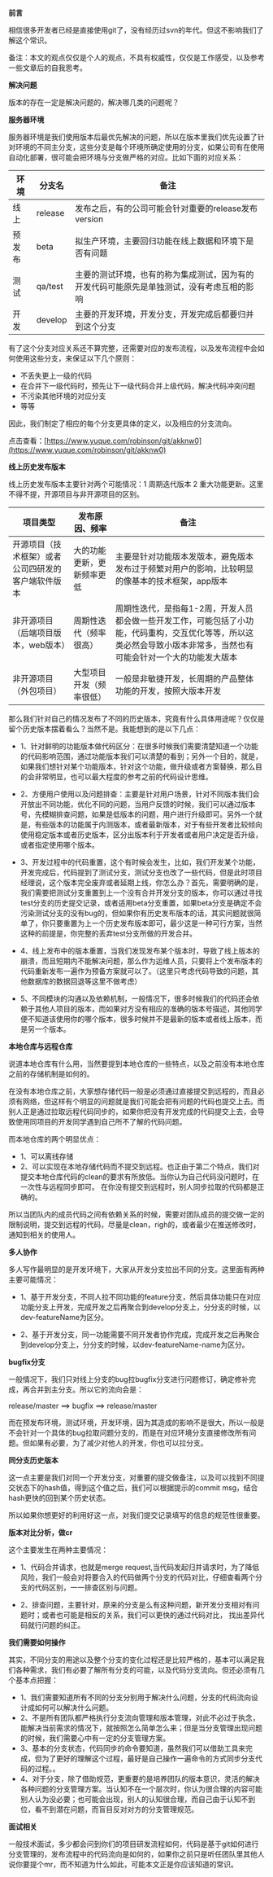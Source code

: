 **前言**

相信很多开发者已经是直接使用git了，没有经历过svn的年代。但这不影响我们了解这个常识。

备注：本文的观点仅仅是个人的观点，不具有权威性，仅仅是工作感受，以及参考一些文章后的自我思考。

**解决问题**

版本的存在一定是解决问题的，解决哪几类的问题呢？

**服务器环境**

服务器环境是我们使用版本后最优先解决的问题，所以在版本里我们优先设置了针对环境的不同主分支，这些分支是每个环境所确定使用的分支，如果公司有在使用自动化部署，很可能会把环境与分支做严格的对应。比如下面的对应关系：

| 环境 | 分支名 | 备注|
| --- | --- | -- |
| 线上 | release | 发布之后，有的公司可能会针对重要的release发布version |
| 预发布 | beta | 拟生产环境，主要回归功能在线上数据和环境下是否有问题 |
| 测试 | qa/test | 主要的测试环境，也有的称为集成测试，因为有的开发代码可能原先是单独测试，没有考虑互相的影响 |
| 开发 | develop | 主要的开发环境，开发分支，开发完成后都要归并到这个分支 |

有了这个分支对应关系还不算完整，还需要对应的发布流程，以及发布流程中会如何使用这些分支，来保证以下几个原则：

- 不丢失更上一级的代码
- 在合并下一级代码时，预先让下一级代码合并上级代码，解决代码冲突问题
- 不污染其他环境的对应分支
- 等等

因此，我们制定了相应的每个分支更具体的定义，以及相应的分支流向。

点击查看：[https://www.yuque.com/robinson/git/akknw0](https://www.yuque.com/robinson/git/akknw0)

**线上历史发布版本**

线上历史发布版本主要针对两个可能情况：1 周期迭代版本 2 重大功能更新。这里不得不提，开源项目与非开源项目的区别。

| 项目类型 | 发布原因、频率| 备注|
| --- | --- | -- |
| 开源项目（技术框架）或者公司四研发的客户端软件版本 | 大的功能更新，更新频率更低 | 主要是针对功能版本发版本，避免版本发布过于频繁对用户的影响，比较明显的像基本的技术框架，app版本 |
| 非开源项目（后端项目版本，web版本） | 周期性迭代（频率很高） | 周期性迭代，是指每1-2周，开发人员都会做一些开发工作，可能包括了小功能，代码重构，交互优化等等，所以这类必然会导致小版本非常多，当然也有可能会针对一个大的功能发大版本 |
| 非开源项目（外包项目） | 大型项目开发（频率很低） | 一般是非敏捷开发，长周期的产品整体功能的开发，按照大版本开发 |

那么我们针对自己的情况发布了不同的历史版本，究竟有什么具体用途呢？仅仅是留个历史版本摆着看么？当然不是。我能想到的是以下几点：

- 1、针对鲜明的功能版本做代码区分：在很多时候我们需要清楚知道一个功能的代码影响范围，通过功能版本我们可以清楚的看到；另外一个目的，就是，如果我们想针对某个功能版本，针对这个功能，做升级或者方案替换，那么目的会非常明显，也可以最大程度的参考之前的代码设计思维。

- 2、方便用户使用以及问题排查：主要是针对用户场景，针对不同版本我们会开放出不同功能，优化不同的问题，当用户反馈的时候，我们可以通过版本号，先模糊排查问题，如果是低版本的问题，用户进行升级即可。另外一个就是，有些版本的功能属于内测版本，或者最新版本，对于有些开发者比较倾向使用稳定版本或者历史版本，区分出版本利于开发者或者用户决定是否升级，或者指定使用哪个版本。

- 3、开发过程中的代码重置，这个有时候会发生，比如，我们开发某个功能，开发完成后，代码提到了测试分支，测试分支也改了一些代码，但是此时项目经理说，这个版本完全废弃或者延期上线，你怎么办？首先，需要明确的是，我们需要把测试分支重置到上一个没有合并开发分支的版本，你可以通过寻找test分支的历史提交记录，或者适用beta分支重置，如果beta分支是确定不会污染测试分支的没有bug的，但如果你有历史发布版本的话，其实问题就很简单了，你只要重置为上一个历史发布版本即可，最少这是一种可行方案，当然这种的前提是，你完整的丢弃test分支所做的开发合并。

- 4、线上发布中的版本重置，当我们发现发布某个版本时，导致了线上版本的崩溃，而且短期内不能解决问题，那么作为运维人员，只要将上个发布版本的代码重新发布一遍作为预备方案就可以了。（这里只考虑代码导致的问题，其他数据库的数据回退等这里不做考虑）

- 5、不同模块的沟通以及依赖机制，一般情况下，很多时候我们的代码还会依赖于其他人项目的版本，而如果对方没有相应的准确的版本号描述，其他同学便不知道该使用你的哪个版本，很多时候并不是最新的版本或者线上版本，而是另一个版本。

**本地仓库与远程仓库**

说道本地仓库有什么用，当然要提到本地仓库的一些特点，以及之前没有本地仓库之前的存储机制是如何的。

在没有本地仓库之前，大家想存储代码一般是必须通过直接提交到远程的，而且必须有网络，但这样有个明显的问题就是我们可能会把有问题的代码也提交上去。而别人正是通过拉取远程代码同步的，如果你把没有开发完成的代码提交上去，会导致使用同项目的开发同学遇到自己所不了解的代码问题。

而本地仓库的两个明显优点：
- 1、可以离线存储 
- 2、可以实现在本地存储代码而不提交到远程。也正由于第二个特点，我们对提交本地仓库代码的clean的要求有所放低。当你认为自己代码没问题时，在一次性与远程同步即可。 在你没有提交到远程时，别人同步拉取的代码都是正确的。

所以当团队内的成员代码之间有依赖关系的时候，需要对团队成员的提交做一定的限制说明，提交到远程的代码，尽量是clean，righ的，或者最少在推送修改时，通知到相关的使用人。

**多人协作**

多人写作最明显的是开发环境下，大家从开发分支拉出不同的分支。这里面有两种主要可能情况：

- 1、基于开发分支，不同人拉不同功能的feature分支，然后具体功能只在对应功能分支上开发，完成开发之后再聚合到develop分支上，分分支的时候，以dev-featureName为区分。

- 2、基于开发分支，同一功能需要不同开发者协作完成，完成开发之后再聚合到develop分支上，分分支的时候，以dev-featureName-name为区分。

**bugfix分支**

一般情况下，我们只对线上分支的bug拉bugfix分支进行问题修订，确定修补完成，再合并到主分支。所以它的流向会是：

release/master ==> bugfix ==> release/master

而在预发布环境，测试环境，开发环境，因为其造成的影响不是很大，所以一般是不会针对一个具体的bug拉取问题分支的，而是在对应环境分支直接修改所有问题。但如果有必要，为了减少对他人的开发，你也可以拉分支。

**同分支历史版本**

这一点主要是我们对同一个开发分支，对重要的提交做备注，以及可以找到不同提交状态下的hash值，得到这个值之后，我们可以根据提示的commit msg，结合hash更快的回到某个历史状态。

所以如果你想更好的利用好这一点，对我们提交记录填写的信息的规范性很重要。

**版本对比分析，做cr**

这个主要发生在两种主要情况：

- 1、代码合并请求，也就是merge request,当代码发起归并请求时，为了降低风险，我们一般会对将要合入的代码做两个分支的代码对比，仔细查看两个分支的代码区别，一一排查区别与问题。

- 2、排查问题，主要针对，原来的分支是么有这种问题，新开发分支相对有问题时；或者也可能是相反的关系，我们可以更快的通过代码对比， 找出差异代码就行问题的纠正。

**我们需要如何操作**

其实，不同分支的用途以及整个分支的变化过程还是比较严格的，基本可以满足我们各种需求，我们有必要了解所有分支的可能，以及代码分支流向。但还必须有几个基本点把握：

- 1、我们需要知道所有不同的分支分别用于解决什么问题，分支的代码流向设计成如何可以解决什么问题。
- 2、不是所有团队都严格执行分支流向管理和版本管理，对此不必过于执念，能解决当前需求的情况下，就按照怎么简单怎么来；但是当分支管理出现问题的时候，我们需要心中有一定的分支管理方案。
- 3、基本的分支状态，代码同步的命令要知道，虽然我们可以借助工具来完成，但为了更好的理解这个过程，最好是自己操作一遍命令的方式同步分支代码的过程。。
- 4、对于分支，除了借助规范，更重要的是培养团队的版本意识，灵活的解决各种问题的分支管理方案。当认知不在一个层次时，你认为很合理的内容可能别人认为没必要；也可能会出现，别人的认知很合理，而自己由于认知不到位，看不到潜在问题，而盲目反对对方的分支管理规范。

**面试相关**

一般技术面试，多少都会问到你们的项目研发流程如何，代码是基于git如何进行分支管理的，发布流程中的代码流向是如何的，如果你之前只是听任团队里其他人说你要提个mr，而不知道为什么如此，可能本文正是你应该知道的常识。


